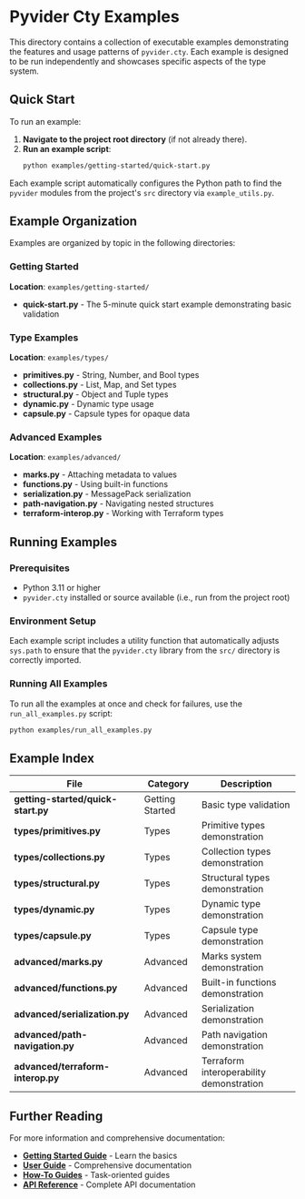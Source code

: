 # Pyvider Cty Examples

This directory contains a collection of executable examples demonstrating the features and usage patterns of `pyvider.cty`. Each example is designed to be run independently and showcases specific aspects of the type system.

## Quick Start

To run an example:

1. **Navigate to the project root directory** (if not already there).
2. **Run an example script**:
    ```bash
    python examples/getting-started/quick-start.py
    ```

Each example script automatically configures the Python path to find the `pyvider` modules from the project's `src` directory via `example_utils.py`.

## Example Organization

Examples are organized by topic in the following directories:

### Getting Started

**Location**: `examples/getting-started/`

- **quick-start.py** - The 5-minute quick start example demonstrating basic validation

### Type Examples

**Location**: `examples/types/`

- **primitives.py** - String, Number, and Bool types
- **collections.py** - List, Map, and Set types
- **structural.py** - Object and Tuple types
- **dynamic.py** - Dynamic type usage
- **capsule.py** - Capsule types for opaque data

### Advanced Examples

**Location**: `examples/advanced/`

- **marks.py** - Attaching metadata to values
- **functions.py** - Using built-in functions
- **serialization.py** - MessagePack serialization
- **path-navigation.py** - Navigating nested structures
- **terraform-interop.py** - Working with Terraform types

## Running Examples

### Prerequisites

- Python 3.11 or higher
- `pyvider.cty` installed or source available (i.e., run from the project root)

### Environment Setup

Each example script includes a utility function that automatically adjusts `sys.path` to ensure that the `pyvider.cty` library from the `src/` directory is correctly imported.

### Running All Examples

To run all the examples at once and check for failures, use the `run_all_examples.py` script:

```bash
python examples/run_all_examples.py
```

## Example Index

| File | Category | Description |
|------|----------|-------------|
| **getting-started/quick-start.py** | Getting Started | Basic type validation |
| **types/primitives.py** | Types | Primitive types demonstration |
| **types/collections.py** | Types | Collection types demonstration |
| **types/structural.py** | Types | Structural types demonstration |
| **types/dynamic.py** | Types | Dynamic type demonstration |
| **types/capsule.py** | Types | Capsule type demonstration |
| **advanced/marks.py** | Advanced | Marks system demonstration |
| **advanced/functions.py** | Advanced | Built-in functions demonstration |
| **advanced/serialization.py** | Advanced | Serialization demonstration |
| **advanced/path-navigation.py** | Advanced | Path navigation demonstration |
| **advanced/terraform-interop.py** | Advanced | Terraform interoperability demonstration |

## Further Reading

For more information and comprehensive documentation:

- **[Getting Started Guide](https://github.com/provide-io/pyvider-cty/blob/main/docs/getting-started/index.md)** - Learn the basics
- **[User Guide](https://github.com/provide-io/pyvider-cty/blob/main/docs/user-guide/index.md)** - Comprehensive documentation
- **[How-To Guides](https://github.com/provide-io/pyvider-cty/blob/main/docs/how-to/index.md)** - Task-oriented guides
- **[API Reference](https://github.com/provide-io/pyvider-cty/blob/main/docs/api/index.md)** - Complete API documentation
